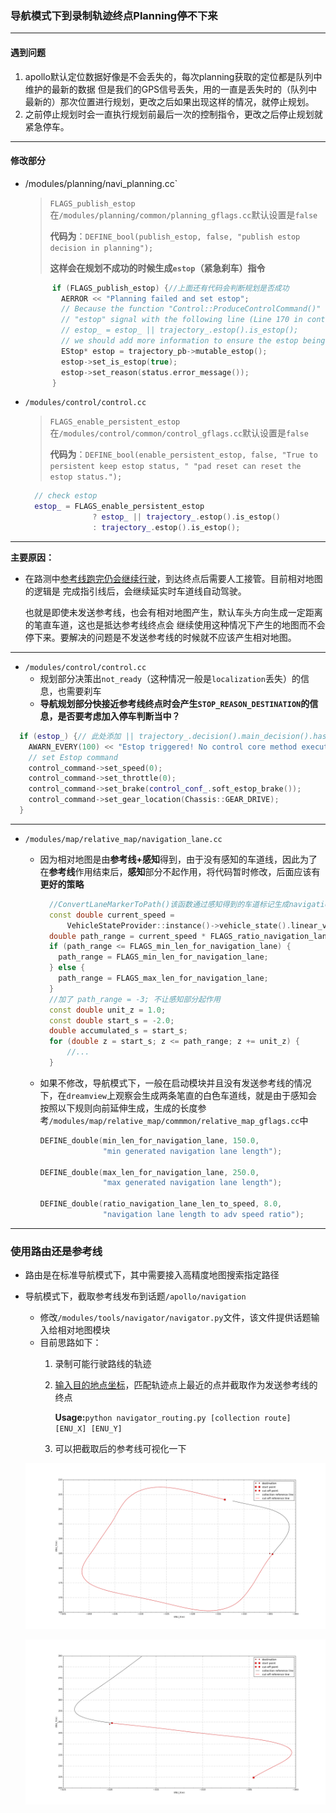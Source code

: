 ### 导航模式下到录制轨迹终点Planning停不下来

***
#### 遇到问题

1. apollo默认定位数据好像是不会丢失的，每次planning获取的定位都是队列中维护的最新的数据
   但是我们的GPS信号丢失，用的一直是丢失时的（队列中最新的）那次位置进行规划，更改之后如果出现这样的情况，就停止规划。
2. 之前停止规划时会一直执行规划前最后一次的控制指令，更改之后停止规划就紧急停车。
***

#### 修改部分
* /modules/planning/navi_planning.cc`

  >`FLAGS_publish_estop`在`/modules/planning/common/planning_gflags.cc`默认设置是`false`
  >
  >**代码为**：`DEFINE_bool(publish_estop, false, "publish estop decision in planning");`
  >
  >**这样会在规划不成功的时候生成`estop`（紧急刹车）指令**


  ```c++
        if (FLAGS_publish_estop) {//上面还有代码会判断规划是否成功
          AERROR << "Planning failed and set estop";
          // Because the function "Control::ProduceControlCommand()" checks the
          // "estop" signal with the following line (Line 170 in control.cc):
          // estop_ = estop_ || trajectory_.estop().is_estop();
          // we should add more information to ensure the estop being triggered.
          EStop* estop = trajectory_pb->mutable_estop();
          estop->set_is_estop(true);
          estop->set_reason(status.error_message());
        }
  ```

* `/modules/control/control.cc`

  >`FLAGS_enable_persistent_estop`在`/modules/control/common/control_gflags.cc`默认设置是`false`
  >
  >**代码为**：`DEFINE_bool(enable_persistent_estop, false, "True to persistent keep estop status, " "pad reset can reset the estop status.");`


  ```c++
    // check estop
    estop_ = FLAGS_enable_persistent_estop
                 ? estop_ || trajectory_.estop().is_estop()
                 : trajectory_.estop().is_estop();
  ```

***

**主要原因：**

* 在路测中[参考线跑完仍会继续行驶](https://github.com/ApolloAuto/apollo/issues/5805)，到达终点后需要人工接管。目前相对地图的逻辑是 完成指引线后，会继续延实时车道线自动驾驶。

  也就是即使未发送参考线，也会有相对地图产生，默认车头方向生成一定距离的笔直车道，这也是抵达参考线终点会
  继续使用这种情况下产生的地图而不会停下来。要解决的问题是不发送参考线的时候就不应该产生相对地图。

***

* `/modules/control/control.cc`
  * 规划部分决策出`not_ready`（这种情况一般是`localization`丢失）的信息，也需要刹车
  * **导航规划部分快接近参考线终点时会产生`STOP_REASON_DESTINATION`的信息，是否要考虑加入停车判断当中？**


```c++
  if (estop_) {// 此处添加 || trajectory_.decision().main_decision().has_not_ready()
    AWARN_EVERY(100) << "Estop triggered! No control core method executed!";
    // set Estop command
    control_command->set_speed(0);
    control_command->set_throttle(0);
    control_command->set_brake(control_conf_.soft_estop_brake());
    control_command->set_gear_location(Chassis::GEAR_DRIVE);
  }
```

***

* `/modules/map/relative_map/navigation_lane.cc`

  * 因为相对地图是由**参考线+感知**得到，由于没有感知的车道线，因此为了在**参考线**作用结束后，**感知**部分不起作用，将代码暂时修改，后面应该有**更好的策略**

    ```c++
      //ConvertLaneMarkerToPath()该函数通过感知得到的车道标记生成navigation path
      const double current_speed =
          VehicleStateProvider::instance()->vehicle_state().linear_velocity();
      double path_range = current_speed * FLAGS_ratio_navigation_lane_len_to_speed;
      if (path_range <= FLAGS_min_len_for_navigation_lane) {
        path_range = FLAGS_min_len_for_navigation_lane;
      } else {
        path_range = FLAGS_max_len_for_navigation_lane;
      }
      //加了 path_range = -3; 不让感知部分起作用
      const double unit_z = 1.0;
      const double start_s = -2.0;
      double accumulated_s = start_s;
      for (double z = start_s; z <= path_range; z += unit_z) {
          //...
      }
    ```

    

  * 如果不修改，导航模式下，一般在启动模块并且没有发送参考线的情况下，在`dreamview`上观察会生成两条笔直的白色车道线，就是由于感知会按照以下规则向前延伸生成，生成的长度参考`/modules/map/relative_map/commmon/relative_map_gflags.cc`中

    ```c++
    DEFINE_double(min_len_for_navigation_lane, 150.0,
                  "min generated navigation lane length");
    
    DEFINE_double(max_len_for_navigation_lane, 250.0,
                  "max generated navigation lane length");
    
    DEFINE_double(ratio_navigation_lane_len_to_speed, 8.0,
                  "navigation lane length to adv speed ratio");
    ```

***

### 使用路由还是参考线

* 路由是在标准导航模式下，其中需要接入高精度地图搜索指定路径

* 导航模式下，截取参考线发布到话题`/apollo/navigation`
  * 修改`/modules/tools/navigator/navigator.py`文件，该文件提供话题输入给相对地图模块
  * 目前思路如下：
    1. 录制可能行驶路线的轨迹
    
    2. [输入目的地点坐标](../images/cut-off-reference_line/navigator_routing.py)，匹配轨迹点上最近的点并截取作为发送参考线的终点
    
       **Usage:**`python navigator_routing.py [collection route] [ENU_X] [ENU_Y]`
    
    3. 可以把截取后的参考线可视化一下 
  
  ![参考线截取](../images/cut-off-reference_line/-305_185.png)
  
  ![参考线截取](../images/cut-off-reference_line/-320_249.png)